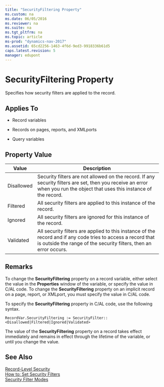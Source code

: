 ```yaml
---
title: "SecurityFiltering Property"
ms.custom: na
ms.date: 06/05/2016
ms.reviewer: na
ms.suite: na
ms.tgt_pltfrm: na
ms.topic: article
ms-prod: "dynamics-nav-2017"
ms.assetid: 65cd2256-1463-4f6d-9ed3-9918336b61d5
caps.latest.revision: 5
manager: edupont
---
```

# SecurityFiltering Property
Specifies how security filters are applied to the record.  
  
## Applies To  
  
-   Record variables  
  
-   Records on pages, reports, and XMLports  
  
-   Query variables  
  
## Property Value  
  
|Value|Description|  
|-----------|-----------------|  
|Disallowed|Security filters are not allowed on the record. If any security filters are set, then you receive an error when you run the object that uses this instance of the record.|  
|Filtered|All security filters are applied to this instance of the record.|  
|Ignored|All security filters are ignored for this instance of the record.|  
|Validated|All security filters are applied to this instance of the record and if any code tries to access a record that is outside the range of the security filters, then an error occurs.|  
  
## Remarks  
 To change the **SecurityFiltering** property on a record variable, either select the value in the **Properties** window of the variable, or specify the value in C/AL code. To change the **SecurityFiltering** property on an implicit record on a page, report, or XMLport, you must specify the value in C/AL code.  
  
 To specify the **SecurityFiltering** property in C/AL code, use the following syntax.  
  
```  
RecordVar.SecurityFiltering := SecurityFilter::<Disallowed|Filtered|Ignored|Validated>  
```  
  
 The value of the **SecurityFiltering** property on a record takes effect immediately and remains in effect through the lifetime of the variable, or until you change the value.  
  
## See Also  
 [Record-Level Security](Record-Level-Security.md)   
 [How to: Set Security Filters](How-to--Set%20Security%20Filters.md)   
 [Security Filter Modes](Security-Filter-Modes.md)